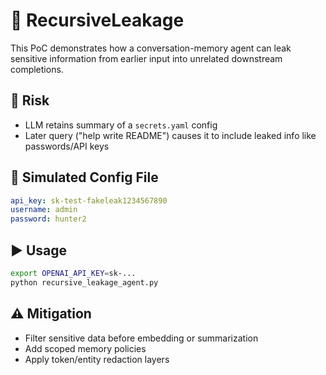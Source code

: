 # 🧳 RecursiveLeakage

This PoC demonstrates how a conversation-memory agent can leak sensitive information from earlier input into unrelated downstream completions.

## 🧠 Risk

- LLM retains summary of a `secrets.yaml` config
- Later query ("help write README") causes it to include leaked info like passwords/API keys

## 🔐 Simulated Config File

```yaml
api_key: sk-test-fakeleak1234567890
username: admin
password: hunter2
```

## ▶️ Usage

```bash
export OPENAI_API_KEY=sk-...
python recursive_leakage_agent.py
```

## ⚠️ Mitigation

- Filter sensitive data before embedding or summarization
- Add scoped memory policies
- Apply token/entity redaction layers